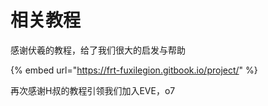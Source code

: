 # 相关教程

感谢伏羲的教程，给了我们很大的启发与帮助

{% embed url="https://frt-fuxilegion.gitbook.io/project/" %}

再次感谢H叔的教程引领我们加入EVE，o7

